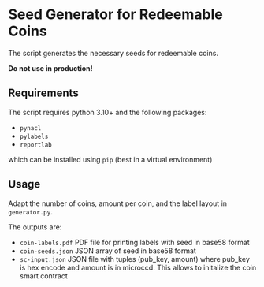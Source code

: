 # Seed Generator for Redeemable Coins

The script generates the necessary seeds for redeemable coins.

**Do not use in production!** 

## Requirements

The script requires python 3.10+ and the following packages:

- `pynacl`
- `pylabels`
- `reportlab`

which can be installed using `pip` (best in a virtual environment)

## Usage

Adapt the number of coins, amount per coin, and the label layout in `generator.py`.

The outputs are:

- `coin-labels.pdf` PDF file for printing labels with seed in base58 format
- `coin-seeds.json` JSON array of seed in base58 format
- `sc-input.json` JSON file with tuples (pub_key, amount) where pub_key is hex encode and amount is in microccd. This allows to initalize the coin smart contract
